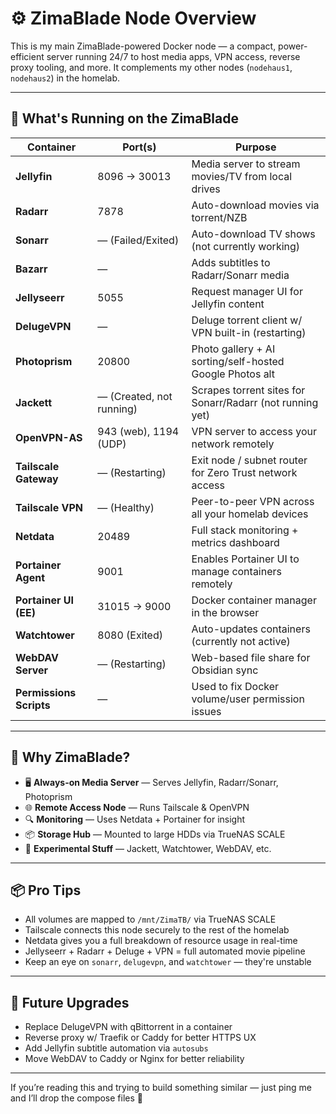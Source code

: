 # ⚙️ ZimaBlade Node Overview

This is my main ZimaBlade-powered Docker node — a compact, power-efficient server running 24/7 to host media apps, VPN access, reverse proxy tooling, and more. It complements my other nodes (`nodehaus1`, `nodehaus2`) in the homelab.

---

## 🚀 What's Running on the ZimaBlade

| Container              | Port(s)                         | Purpose |
|------------------------|----------------------------------|---------|
| **Jellyfin**           | 8096 → 30013                    | Media server to stream movies/TV from local drives |
| **Radarr**             | 7878                            | Auto-download movies via torrent/NZB |
| **Sonarr**             | — (Failed/Exited)               | Auto-download TV shows (not currently working) |
| **Bazarr**             | —                               | Adds subtitles to Radarr/Sonarr media |
| **Jellyseerr**         | 5055                            | Request manager UI for Jellyfin content |
| **DelugeVPN**          | —                               | Deluge torrent client w/ VPN built-in (restarting) |
| **Photoprism**         | 20800                           | Photo gallery + AI sorting/self-hosted Google Photos alt |
| **Jackett**            | — (Created, not running)        | Scrapes torrent sites for Sonarr/Radarr (not running yet) |
| **OpenVPN-AS**         | 943 (web), 1194 (UDP)           | VPN server to access your network remotely |
| **Tailscale Gateway**  | — (Restarting)                  | Exit node / subnet router for Zero Trust network access |
| **Tailscale VPN**      | — (Healthy)                     | Peer-to-peer VPN across all your homelab devices |
| **Netdata**            | 20489                           | Full stack monitoring + metrics dashboard |
| **Portainer Agent**    | 9001                            | Enables Portainer UI to manage containers remotely |
| **Portainer UI (EE)**  | 31015 → 9000                    | Docker container manager in the browser |
| **Watchtower**         | 8080 (Exited)                   | Auto-updates containers (currently not active) |
| **WebDAV Server**      | — (Restarting)                  | Web-based file share for Obsidian sync |
| **Permissions Scripts**| —                               | Used to fix Docker volume/user permission issues |

---

## 🔧 Why ZimaBlade?

- 🖥️ **Always-on Media Server** — Serves Jellyfin, Radarr/Sonarr, Photoprism
- 🌐 **Remote Access Node** — Runs Tailscale & OpenVPN
- 🔍 **Monitoring** — Uses Netdata + Portainer for insight
- 📦 **Storage Hub** — Mounted to large HDDs via TrueNAS SCALE
- 🧪 **Experimental Stuff** — Jackett, Watchtower, WebDAV, etc.

---

## 📦 Pro Tips

- All volumes are mapped to `/mnt/ZimaTB/` via TrueNAS SCALE
- Tailscale connects this node securely to the rest of the homelab
- Netdata gives you a full breakdown of resource usage in real-time
- Jellyseerr + Radarr + Deluge + VPN = full automated movie pipeline
- Keep an eye on `sonarr`, `delugevpn`, and `watchtower` — they're unstable

---

## 🧠 Future Upgrades

- Replace DelugeVPN with qBittorrent in a container
- Reverse proxy w/ Traefik or Caddy for better HTTPS UX
- Add Jellyfin subtitle automation via `autosubs`
- Move WebDAV to Caddy or Nginx for better reliability

---

If you’re reading this and trying to build something similar — just ping me and I’ll drop the compose files 🔧
